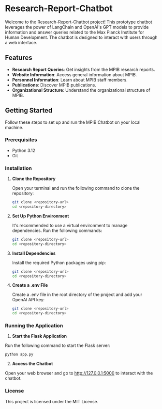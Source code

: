 # Research-Report-Chatbot

Welcome to the Research-Report-Chatbot project! This prototype chatbot leverages the power of LangChain and OpenAI's GPT models to provide information and answer queries related to the Max Planck Institute for Human Development. The chatbot is designed to interact with users through a web interface.

## Features

- **Research Report Queries**: Get insights from the MPIB research reports.
- **Website Information**: Access general information about MPIB.
- **Personnel Information**: Learn about MPIB staff members.
- **Publications**: Discover MPIB publications.
- **Organizational Structure**: Understand the organizational structure of MPIB.

## Getting Started

Follow these steps to set up and run the MPIB Chatbot on your local machine.

### Prerequisites

- Python 3.12
- Git

### Installation

1. **Clone the Repository**

   Open your terminal and run the following command to clone the repository:

   ```bash
   git clone <repository-url>
   cd <repository-directory>
   ```
   
2. **Set Up Python Environment**

   It's recommended to use a virtual environment to manage dependencies. Run the following commands:

   ```bash
   git clone <repository-url>
   cd <repository-directory>
   ```

4. **Install Dependencies**

   Install the required Python packages using pip:

   ```bash
   git clone <repository-url>
   cd <repository-directory>
   ```

6. **Create a .env File**

   Create a .env file in the root directory of the project and add your OpenAI API key:

   ```bash
   git clone <repository-url>
   cd <repository-directory>
   ```

### Running the Application

1. **Start the Flask Application**
   
  Run the following command to start the Flask server:
   
   ```bash
   python app.py
   ```

2. **Access the Chatbot**

  Open your web browser and go to http://127.0.0.1:5000 to interact with the chatbot.
  
### License

This project is licensed under the MIT License.
